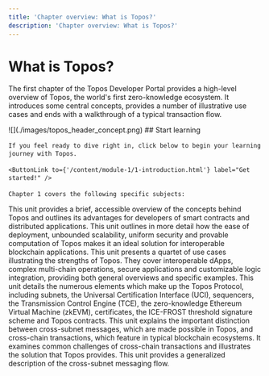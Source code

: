 ```yaml
---
title: 'Chapter overview: What is Topos?'
description: 'Chapter overview: What is Topos?'
---
```


# What is Topos?

The first chapter of the Topos Developer Portal provides a high-level overview of Topos, the world's first zero-knowledge ecosystem. It introduces some central concepts, provides a number of illustrative use cases and ends with a walkthrough of a typical transaction flow.

<Banner>
  <BannerImage>![](./images/topos_header_concept.png)</BannerImage>
  <BannerContent>
    ## Start learning
    
    If you feel ready to dive right in, click below to begin your learning journey with Topos.

    <ButtonLink to={'/content/module-1/1-introduction.html'} label="Get started!" />

    Chapter 1 covers the following specific subjects:
  </BannerContent>
</Banner>

<Grid columns={2}>
  <GridItem>
    <Card title="1: Introduction" to={'/content/module-1/1-introduction.html'}>
      This unit provides a brief, accessible overview of the concepts behind Topos and outlines its advantages for developers of smart contracts and distributed applications.
    </Card>
  </GridItem>

  <GridItem>
    <Card title="2: Why Topos?" to={'/content/module-1/2-why-topos.html'}>
      This unit outlines in more detail how the ease of deployment, unbounded scalability, uniform security and provable computation of Topos makes it an ideal solution for interoperable blockchain applications.
    </Card>
  </GridItem>

  <GridItem>
    <Card title="3: Use cases" to={'/content/module-1/3-use-cases.html'}>
      This unit presents a quartet of use cases illustrating the strengths of Topos. They cover interoperable dApps, complex multi-chain operations, secure applications and customizable logic integration, providing both general overviews and specific examples.
    </Card>
  </GridItem>

  <GridItem>
    <Card title="4: The Topos protocol" to={'/content/module-1/4-protocol.html'}>
      This unit details the numerous elements which make up the Topos Protocol, including subnets, the Universal Certification Interface (UCI), sequencers, the Transmission Control Engine (TCE), the zero-knowledge Ethereum Virtual Machine (zkEVM), certificates, the ICE-FROST threshold signature scheme and Topos contracts.
    </Card>
  </GridItem>

  <GridItem>
    <Card title="5: Cross-chain and cross-subnet messages" to={'/content/module-1/5-cross-subnet.html'}>
      This unit explains the important distinction between cross-subnet messages, which are made possible in Topos, and cross-chain transactions, which feature in typical blockchain ecosystems. It examines common challenges of cross-chain transactions and illustrates the solution that Topos provides.
    </Card>
  </GridItem>

  <GridItem>
    <Card title="6: Cross-subnet messaging protocol" to={'/content/module-1/6-messaging-protocol.html'}>
      This unit provides a generalized description of the cross-subnet messaging flow.
    </Card>
  </GridItem>
</Grid>
